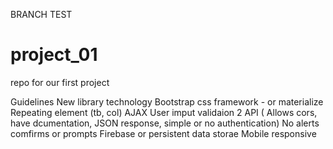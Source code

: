 BRANCH TEST

# project_01
repo for our first project 

Guidelines
New library technology 
Bootstrap css framework - or materialize
Repeating element (tb, col)
AJAX
User imput validaion 
2 API ( Allows cors, have dcumentation, JSON response, simple or no authentication)
No alerts comfirms or prompts
Firebase or persistent data storae
Mobile responsive 
